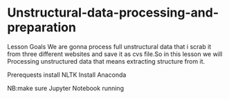 # Unstructural-data-processing-and-preparation

Lesson Goals
We are gonna process full unstructural data that i scrab it from three different websites and save it as cvs file.So in this lesson we will Processing unstructured data that means extracting structure from it.

Prerequests
install NLTK
Install Anaconda

NB:make sure Jupyter Notebook running
